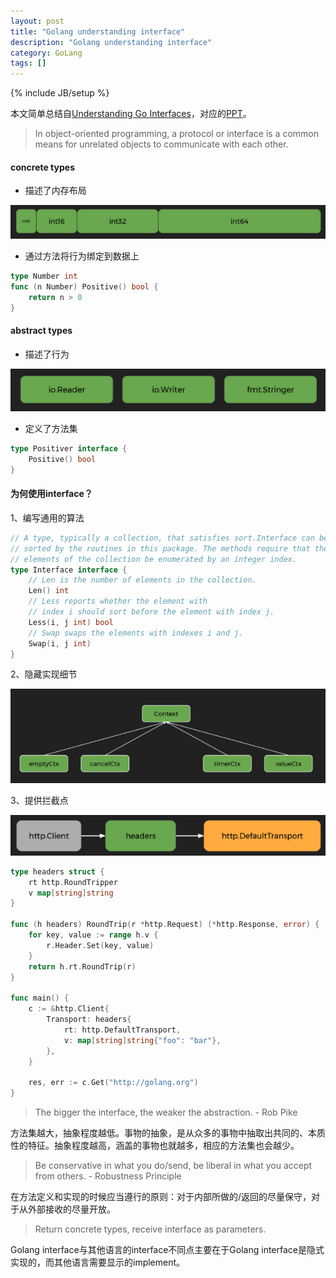 ```yaml
---
layout: post
title: "Golang understanding interface"
description: "Golang understanding interface"
category: GoLang
tags: []
---
```

{% include JB/setup %}

本文简单总结自[Understanding Go Interfaces](https://www.youtube.com/watch?v=F4wUrj6pmSI)，对应的[PPT](https://speakerdeck.com/campoy/understanding-the-interface)。

> In object-oriented programming, a protocol or interface is a common means for unrelated objects to communicate with each other.

#### concrete types
* 描述了内存布局

![](/assets/img/201712240101.png)

* 通过方法将行为绑定到数据上

```go
type Number int
func (n Number) Positive() bool {
    return n > 0
}
```

#### abstract types
* 描述了行为

![](/assets/img/201712240102.png)

* 定义了方法集

```go
type Positiver interface {
    Positive() bool
}
```

#### 为何使用interface？
1、编写通用的算法

```go
// A type, typically a collection, that satisfies sort.Interface can be
// sorted by the routines in this package. The methods require that the
// elements of the collection be enumerated by an integer index.
type Interface interface {
	// Len is the number of elements in the collection.
	Len() int
	// Less reports whether the element with
	// index i should sort before the element with index j.
	Less(i, j int) bool
	// Swap swaps the elements with indexes i and j.
	Swap(i, j int)
}
```

2、隐藏实现细节

![](/assets/img/201712240103.png)

3、提供拦截点

![](/assets/img/201712240104.png)

```go
type headers struct {
    rt http.RoundTripper
    v map[string]string
}

func (h headers) RoundTrip(r *http.Request) (*http.Response, error) {
    for key, value := range h.v {
        r.Header.Set(key, value)
    }
    return h.rt.RoundTrip(r)
}

func main() {
    c := &http.Client{
        Transport: headers{
            rt: http.DefaultTransport,
            v: map[string]string{"foo": "bar"},
        },
    }

    res, err := c.Get("http://golang.org")
}
```

> The bigger the interface, the weaker the abstraction. - Rob Pike

方法集越大，抽象程度越低。事物的抽象，是从众多的事物中抽取出共同的、本质性的特征。抽象程度越高，涵盖的事物也就越多，相应的方法集也会越少。

> Be conservative in what you do/send, be liberal in what you accept from others. - Robustness Principle

在方法定义和实现的时候应当遵行的原则：对于内部所做的/返回的尽量保守，对于从外部接收的尽量开放。

> Return concrete types, receive interface as parameters.

Golang interface与其他语言的interface不同点主要在于Golang interface是隐式实现的，而其他语言需要显示的implement。